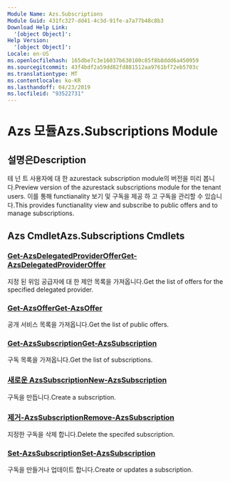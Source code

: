 ```yaml
---
Module Name: Azs.Subscriptions
Module Guid: 431fc327-dd41-4c3d-91fe-a7a77b48c8b3
Download Help Link:
  '[object Object]': 
Help Version:
  '[object Object]': 
Locale: en-US
ms.openlocfilehash: 165dbe7c3e16037b630100c85f8b8ddd6a450959
ms.sourcegitcommit: 43f4bdf2a59dd82fd881512aa9761bf72eb5703c
ms.translationtype: MT
ms.contentlocale: ko-KR
ms.lasthandoff: 04/23/2019
ms.locfileid: "93522731"
---
```

# <span data-ttu-id="433c3-101">Azs 모듈</span><span class="sxs-lookup"><span data-stu-id="433c3-101">Azs.Subscriptions Module</span></span>
## <span data-ttu-id="433c3-102">설명은</span><span class="sxs-lookup"><span data-stu-id="433c3-102">Description</span></span>
<span data-ttu-id="433c3-103">테 넌 트 사용자에 대 한 azurestack subscription module의 버전을 미리 봅니다.</span><span class="sxs-lookup"><span data-stu-id="433c3-103">Preview version of the azurestack subscriptions module for the tenant users.</span></span> <span data-ttu-id="433c3-104">이를 통해 functianality 보기 및 구독을 제공 하 고 구독을 관리할 수 있습니다.</span><span class="sxs-lookup"><span data-stu-id="433c3-104">This provides functianality view and subscribe to public offers and to manage subscriptions.</span></span>

## <span data-ttu-id="433c3-105">Azs Cmdlet</span><span class="sxs-lookup"><span data-stu-id="433c3-105">Azs.Subscriptions Cmdlets</span></span>
### [<span data-ttu-id="433c3-106">Get-AzsDelegatedProviderOffer</span><span class="sxs-lookup"><span data-stu-id="433c3-106">Get-AzsDelegatedProviderOffer</span></span>](Get-AzsDelegatedProviderOffer.md)
<span data-ttu-id="433c3-107">지정 된 위임 공급자에 대 한 제안 목록을 가져옵니다.</span><span class="sxs-lookup"><span data-stu-id="433c3-107">Get the list of offers for the specified delegated provider.</span></span>

### [<span data-ttu-id="433c3-108">Get-AzsOffer</span><span class="sxs-lookup"><span data-stu-id="433c3-108">Get-AzsOffer</span></span>](Get-AzsOffer.md)
<span data-ttu-id="433c3-109">공개 서비스 목록을 가져옵니다.</span><span class="sxs-lookup"><span data-stu-id="433c3-109">Get the list of public offers.</span></span>

### [<span data-ttu-id="433c3-110">Get-AzsSubscription</span><span class="sxs-lookup"><span data-stu-id="433c3-110">Get-AzsSubscription</span></span>](Get-AzsSubscription.md)
<span data-ttu-id="433c3-111">구독 목록을 가져옵니다.</span><span class="sxs-lookup"><span data-stu-id="433c3-111">Get the list of subscriptions.</span></span>

### [<span data-ttu-id="433c3-112">새로운 AzsSubscription</span><span class="sxs-lookup"><span data-stu-id="433c3-112">New-AzsSubscription</span></span>](New-AzsSubscription.md)
<span data-ttu-id="433c3-113">구독을 만듭니다.</span><span class="sxs-lookup"><span data-stu-id="433c3-113">Create a subscription.</span></span>

### [<span data-ttu-id="433c3-114">제거-AzsSubscription</span><span class="sxs-lookup"><span data-stu-id="433c3-114">Remove-AzsSubscription</span></span>](Remove-AzsSubscription.md)
<span data-ttu-id="433c3-115">지정한 구독을 삭제 합니다.</span><span class="sxs-lookup"><span data-stu-id="433c3-115">Delete the specifed subscription.</span></span>

### [<span data-ttu-id="433c3-116">Set-AzsSubscription</span><span class="sxs-lookup"><span data-stu-id="433c3-116">Set-AzsSubscription</span></span>](Set-AzsSubscription.md)
<span data-ttu-id="433c3-117">구독을 만들거나 업데이트 합니다.</span><span class="sxs-lookup"><span data-stu-id="433c3-117">Create or updates a subscription.</span></span>


